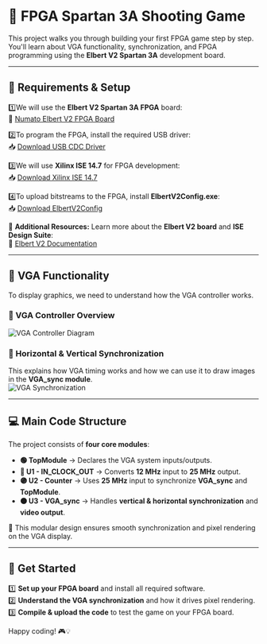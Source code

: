 # 🎯 FPGA Spartan 3A Shooting Game  

This project walks you through building your first FPGA game step by step. You'll learn about VGA functionality, synchronization, and FPGA programming using the **Elbert V2 Spartan 3A** development board.  

---

## 🔧 Requirements & Setup  
1️⃣We will use the **Elbert V2 Spartan 3A FPGA** board:  
🔗 [Numato Elbert V2 FPGA Board](https://numato.com/product/elbert-v2-spartan-3a-fpga-development-board)  

2️⃣To program the FPGA, install the required USB driver:  
📥 [Download USB CDC Driver](https://productdata.numato.com/assets/downloads/common/numato_lab_usb_cdc_driver.zip)  

3️⃣We will use **Xilinx ISE 14.7** for FPGA development:  
📥 [Download Xilinx ISE 14.7](https://www.xilinx.com/member/forms/download/xef.html?filename=Xilinx_ISE_S6_Win10_14.7_ISE_VMs_0206_1.zip)  

4️⃣To upload bitstreams to the FPGA, install **ElbertV2Config.exe**:  
📥 [Download ElbertV2Config](https://productdata.numato.com/assets/downloads/fpga/elbertv2/ElbertV2Config.exe)  

📖 **Additional Resources:** Learn more about the **Elbert V2 board** and **ISE Design Suite**:  
🔗 [Elbert V2 Documentation](https://docs.numato.com/doc/elbert-v2-spartan-3a-fpga-development-board/)  

---

## 🎨 VGA Functionality  

To display graphics, we need to understand how the VGA controller works.  

### 📌 VGA Controller Overview  
![VGA Controller Diagram](https://github.com/hassan-salloum/FPGA_VGA/blob/master/Documentation/VGACONTROLLER.png)  

### 📌 Horizontal & Vertical Synchronization  
This explains how VGA timing works and how we can use it to draw images in the **VGA_sync module**.  
![VGA Synchronization](https://github.com/hassan-salloum/FPGA_VGA/blob/master/Documentation/HVSYNC.png)  

---

## 💻 Main Code Structure  

The project consists of **four core modules**:  

- **🟢 TopModule** → Declares the VGA system inputs/outputs.  
- **🔵 U1 - IN_CLOCK_OUT** → Converts **12 MHz** input to **25 MHz** output.  
- **🟣 U2 - Counter** → Uses **25 MHz** input to synchronize **VGA_sync** and **TopModule**.  
- **🟠 U3 - VGA_sync** → Handles **vertical & horizontal synchronization** and **video output**.  

📌 This modular design ensures smooth synchronization and pixel rendering on the VGA display.  

---

## 🚀 Get Started  

1️⃣ **Set up your FPGA board** and install all required software.  
2️⃣ **Understand the VGA synchronization** and how it drives pixel rendering.  
3️⃣ **Compile & upload the code** to test the game on your FPGA board.  

Happy coding! 🎮💡 
